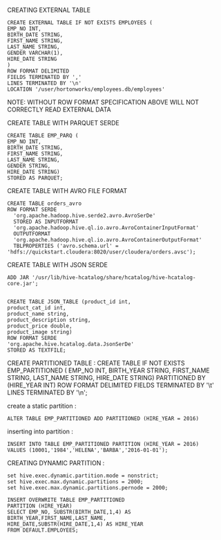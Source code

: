 CREATING EXTERNAL TABLE

	CREATE EXTERNAL TABLE IF NOT EXISTS EMPLOYEES (
	EMP_NO INT,
	BIRTH_DATE STRING,
	FIRST_NAME STRING,
	LAST_NAME STRING,
	GENDER VARCHAR(1),
	HIRE_DATE STRING
	)
	ROW FORMAT DELIMITED
	FIELDS TERMINATED BY ',' 
	LINES TERMINATED BY '\n'
	LOCATION '/user/hortonworks/employees.db/employees'

NOTE: WITHOUT ROW FORMAT SPECIFICATION ABOVE WILL NOT CORRECTLY READ EXTERNAL DATA

CREATE TABLE WITH PARQUET SERDE
	
	CREATE TABLE EMP_PARQ (
	EMP_NO INT,
	BIRTH_DATE STRING,
	FIRST_NAME STRING,
	LAST_NAME STRING,
	GENDER STRING,
	HIRE_DATE STRING)
	STORED AS PARQUET; 

CREATE TABLE WITH AVRO FILE FORMAT

	CREATE TABLE orders_avro 
	ROW FORMAT SERDE
	  'org.apache.hadoop.hive.serde2.avro.AvroSerDe'
	  STORED AS INPUTFORMAT
	  'org.apache.hadoop.hive.ql.io.avro.AvroContainerInputFormat'
	  OUTPUTFORMAT
	  'org.apache.hadoop.hive.ql.io.avro.AvroContainerOutputFormat'
	  TBLPROPERTIES ('avro.schema.url' = 'hdfs://quickstart.cloudera:8020/user/cloudera/orders.avsc');
	  
CREATE TABLE WITH JSON SERDE

	ADD JAR '/usr/lib/hive-hcatalog/share/hcatalog/hive-hcatalog-core.jar';


	CREATE TABLE JSON_TABLE (product_id int,
	product_cat_id int,
	product_name string,
	product_description string,
	product_price double,
	product_image string)
	ROW FORMAT SERDE
	'org.apache.hive.hcatalog.data.JsonSerDe' 
	STORED AS TEXTFILE;

CREATE PARTITIONED TABLE :
  	CREATE TABLE IF NOT EXISTS EMP_PARTITIONED (
  	EMP_NO INT,
  	BIRTH_YEAR STRING,
 	FIRST_NAME STRING,
 	LAST_NAME STRING,
  	HIRE_DATE STRING)
  	PARTITIONED BY (HIRE_YEAR INT)
  	ROW FORMAT DELIMITED
  	FIELDS TERMINATED BY '\t'
  	LINES TERMINATED BY '\n';

create a static partition : 

	ALTER TABLE EMP_PARTITIONED ADD PARTITIONED (HIRE_YEAR = 2016)

inserting into partition :

	INSERT INTO TABLE EMP_PARTITIONED PARTITION (HIRE_YEAR = 2016)
	VALUES (10001,'1984','HELENA','BARBA','2016-01-01');

CREATING DYNAMIC PARTITION :

	set hive.exec.dynamic.partition.mode = nonstrict;
	set hive.exec.max.dynamic.partitions = 2000;
	set hive.exec.max.dynamic.partitions.pernode = 2000;

	INSERT OVERWRITE TABLE EMP_PARTITIONED 
	PARTITION (HIRE_YEAR)
	SELECT EMP_NO, SUBSTR(BIRTH_DATE,1,4) AS BIRTH_YEAR,FIRST_NAME,LAST_NAME,
	HIRE_DATE,SUBSTR(HIRE_DATE,1,4) AS HIRE_YEAR 
	FROM DEFAULT.EMPLOYEES;

